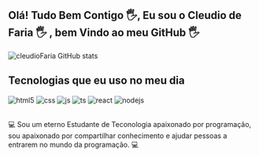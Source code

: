 
## Olá! Tudo Bem Contigo 🖐️,  Eu sou o Cleudio de Faria 🖐️ , bem Vindo ao meu GitHub 🖐️ 

 ![cleudioFaria GitHub stats](https://github-readme-stats.vercel.app/api?username=cleudioFaria&show_icons=true&theme=tokyonight)

 ## Tecnologias que eu uso no meu dia

<div style="display: inline_block">
  <img align="center" alt="html5" src="https://img.shields.io/badge/HTML5-E34F26?style=for-the-badge&logo=html5&logoColor=white" />
  <img align="center" alt="css" src="https://img.shields.io/badge/CSS3-1572B6?style=for-the-badge&logo=css3&logoColor=white" />
  <img align="center" alt="js" src="https://img.shields.io/badge/JavaScript-F7DF1E?style=for-the-badge&logo=javascript&logoColor=black" />
  <img align="center" alt="ts" src="https://img.shields.io/badge/TypeScript-007ACC?style=for-the-badge&logo=typescript&logoColor=white" />
  <img align="center" alt="react" src="https://img.shields.io/badge/React-20232A?style=for-the-badge&logo=react&logoColor=61DAFB" />
  <img align="center" alt="nodejs" src="https://img.shields.io/badge/Node.js-43853D?style=for-the-badge&logo=node.js&logoColor=white" />
</div><br/>

💻 Sou um eterno Estudante de Teconologia apaixonado por programação, sou apaixonado por compartilhar conhecimento e ajudar pessoas a entrarem no mundo da programação. 💻 

 
